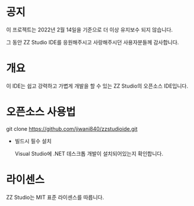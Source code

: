 # 공지
이 프로젝트는 2022년 2월 14일을 기준으로 더 이상 유지보수 되지 않습니다.

그 동안 ZZ Studio IDE를 응원해주시고 사랑해주시던 사용자분들께 감사합니다.

#  개요
이 IDE는 쉽고 강력하고 가볍게 개발을 할 수 있는
ZZ Studio의 오픈소스 IDE입니다.

# 오픈소스 사용법
git clone https://github.com/jiwani840/zzstudioide.git

* 빌드시 필수 설치

  Visual Studio에 .NET 데스크톱 개발이 설치되어있는지 확인합니다.

# 라이센스
ZZ Studio는 MIT 표준 라이센스를 따릅니다.

